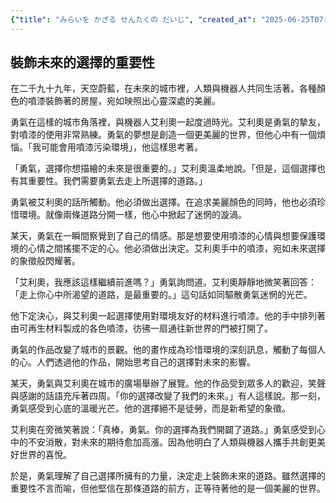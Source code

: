 ```yaml
---
{"title": "みらいを かざる せんたくの だいじ", "created_at": "2025-06-25T07:12:56.955084+09:00", "pattern_id": 5, "pattern_name": "選択の代償型", "year": 2099}
---
```


## 裝飾未來的選擇的重要性

在二千九十九年，天空蔚藍，在未來的城市裡，人類與機器人共同生活著。各種顏色的噴漆裝飾著的房屋，宛如映照出心靈深處的美麗。

勇氣在這樣的城市角落裡，與機器人艾利奧一起度過時光。艾利奧是勇氣的摯友，對噴漆的使用非常熟練。勇氣的夢想是創造一個更美麗的世界，但他心中有一個煩惱。「我可能會用噴漆污染環境」，他這樣思考著。

「勇氣，選擇你想描繪的未來是很重要的。」艾利奧溫柔地說。「但是，這個選擇也有其重要性。我們需要勇氣去走上所選擇的道路。」

勇氣被艾利奧的話所觸動。他必須做出選擇。在追求美麗顏色的同時，他也必須珍惜環境。就像兩條道路分開一樣，他心中掀起了迷惘的漩渦。

某天，勇氣在一瞬間察覺到了自己的情感。那是想要使用噴漆的心情與想要保護環境的心情之間搖擺不定的心。他必須做出決定。艾利奧手中的噴漆，宛如未來選擇的象徵般閃耀著。

「艾利奧，我應該這樣繼續前進嗎？」勇氣詢問道。艾利奧靜靜地微笑著回答：「走上你心中所渴望的道路，是最重要的。」這句話如同驅散勇氣迷惘的光芒。

他下定決心，與艾利奧一起選擇使用對環境友好的材料進行噴漆。他的手中排列著由可再生材料製成的各色噴漆，彷彿一扇通往新世界的門被打開了。

勇氣的作品改變了城市的景觀。他的畫作成為珍惜環境的深刻訊息，觸動了每個人的心。人們透過他的作品，開始思考自己的選擇對未來的影響。

某天，勇氣與艾利奧在城市的廣場舉辦了展覽。他的作品受到眾多人的歡迎，笑聲與感謝的話語充斥著四周。「你的選擇改變了我們的未來。」有人這樣說。那一刻，勇氣感受到心底的溫暖光芒。他的選擇絕不是徒勞，而是新希望的象徵。

艾利奧在旁微笑著說：「真棒，勇氣。你的選擇為我們開闢了道路。」勇氣感受到心中的不安消散，對未來的期待愈加高漲。因為他明白了人類與機器人攜手共創更美好世界的喜悅。

於是，勇氣理解了自己選擇所擁有的力量，決定走上裝飾未來的道路。雖然選擇的重要性不言而喻，但他堅信在那條道路的前方，正等待著他的是一個美麗的世界。

